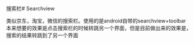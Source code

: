 搜索栏# Searchview

类似京东，淘宝，微信的搜索栏。使用的是android自带的searchview+toolbar
本来想要的效果是点击搜索栏的时候转跳另一个界面，但是目前做出来的效果是，搜索的结果转跳到了另一个界面

